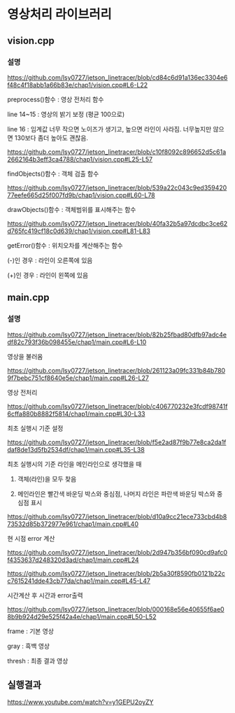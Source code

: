 # 영상처리 라이브러리

## vision.cpp

### 설명

https://github.com/lsy0727/jetson_linetracer/blob/cd84c6d91a136ec3304e6f48c4f18abb1a66b83e/chap1/vision.cpp#L6-L22

preprocess()함수 : 영상 전처리 함수

line 14~15 : 영상의 밝기 보정 (평균 100으로)

line 16 : 임계값 너무 작으면 노이즈가 생기고, 높으면 라인이 사라짐. 너무높지만 않으면 130보다 좀더 높아도 괜찮음.

https://github.com/lsy0727/jetson_linetracer/blob/c10f8092c896652d5c61a2662164b3eff3ca4788/chap1/vision.cpp#L25-L57

findObjects()함수 : 객체 검출 함수

https://github.com/lsy0727/jetson_linetracer/blob/539a22c043c9ed35942077eefe665d25f007fd9b/chap1/vision.cpp#L60-L78

drawObjects()함수 : 객체범위를 표시해주는 함수

https://github.com/lsy0727/jetson_linetracer/blob/40fa32b5a97dcdbc3ce62d765fc419cf18c0d639/chap1/vision.cpp#L81-L83

getError()함수 : 위치오차를 계산해주는 함수

(-)인 경우 : 라인이 오른쪽에 있음

(+)인 경우 : 라인이 왼쪽에 있음


## main.cpp

### 설명

https://github.com/lsy0727/jetson_linetracer/blob/82b25fbad80dfb97adc4edf82c793f36b098455e/chap1/main.cpp#L6-L10

영상을 불러옴

https://github.com/lsy0727/jetson_linetracer/blob/261123a09fc331b84b7809f7bebc751cf8640e5e/chap1/main.cpp#L26-L27

영상 전처리

https://github.com/lsy0727/jetson_linetracer/blob/c406770232e3fcdf98741f6cffa880b8882f5814/chap1/main.cpp#L30-L33

최초 실행시 기준 설정

https://github.com/lsy0727/jetson_linetracer/blob/f5e2ad87f9b77e8ca2da1fdaf8de13d5fb2534df/chap1/main.cpp#L35-L38

최초 실행시의 기준 라인을 메인라인으로 생각했을 때

1. 객체(라인)을 모두 찾음
  
2. 메인라인은 빨간색 바운딩 박스와 중심점, 나머지 라인은 파란색 바운딩 박스와 중심점 표시

https://github.com/lsy0727/jetson_linetracer/blob/d10a9cc21ece733cbd4b873532d85b372977e961/chap1/main.cpp#L40

현 시점 error 계산

https://github.com/lsy0727/jetson_linetracer/blob/2d947b356bf090cd9afc0f4353637d248320d3ad/chap1/main.cpp#L24

https://github.com/lsy0727/jetson_linetracer/blob/2b5a30f8590fb0121b22cc7615241dde43cb77da/chap1/main.cpp#L45-L47

시간계산 후 시간과 error출력

https://github.com/lsy0727/jetson_linetracer/blob/000168e56e40655f6ae08b9b924d29e525f42a4e/chap1/main.cpp#L50-L52

frame : 기본 영상

gray : 흑백 영상

thresh : 최종 결과 영상

## 실행결과

https://www.youtube.com/watch?v=y1GEPU2oyZY

